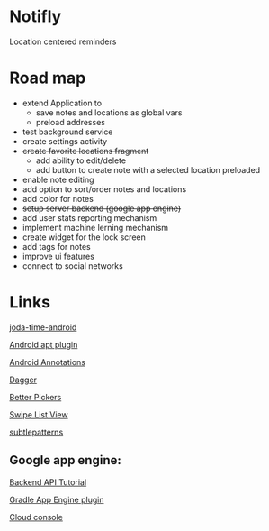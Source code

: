 Notifly
=======
Location centered reminders

Road map
========

* extend Application to 
  * save notes and locations as global vars
  * preload addresses
* test background service 
* create settings activity
* <s>create favorite locations fragment</s>
  * add ability to edit/delete
  * add button to create note with a selected location preloaded
* enable note editing
* add option to sort/order notes and locations
* add color for notes
* <s>setup server backend (google app engine)</s>
* add user stats reporting mechanism
* implement machine lerning mechanism
* create widget for the lock screen
* add tags for notes
* improve ui features
* connect to social networks

Links
=====

[joda-time-android](https://github.com/dlew/joda-time-android)

[Android apt plugin](https://bitbucket.org/hvisser/android-apt)

[Android Annotations](https://github.com/excilys/androidannotations)

[Dagger](http://square.github.io/dagger/)

[Better Pickers](https://github.com/derekbrameyer/android-betterpickers)

[Swipe List View](https://github.com/47deg/android-swipelistview)

[subtlepatterns](http://subtlepatterns.com)

Google app engine:
------------------
[Backend API Tutorial](https://developers.google.com/appengine/docs/java/endpoints/getstarted/backend/)

[Gradle App Engine plugin](https://github.com/GoogleCloudPlatform/gradle-appengine-plugin)

[Cloud console](https://cloud.google.com/console)



